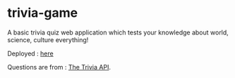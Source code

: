 # trivia-game

A basic trivia quiz web application which tests your knowledge about world, science, culture everything!

Deployed : [here](https://tobixoxo.github.io/trivia-game/)

Questions are from : [The Trivia API](https://the-trivia-api.com/).
